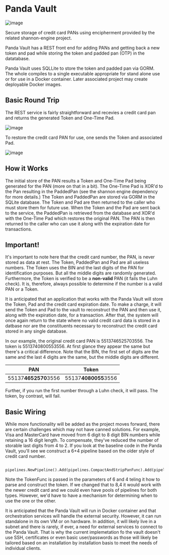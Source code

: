 # Panda Vault
![image](https://github.com/enjekt/panda/assets/3209869/f9cd516a-b043-4cbc-8049-63ecc4515d47)


Secure storage of credit card PANs using encipherment provided by the related shannon-engine project. 

Panda Vault has a REST front end for adding PANs and getting back a new token and pad while storing the token and padded pan (OTP) in the datatabase.

Panda Vault uses SQLLite to store the token and padded pan via GORM. The whole compiles to a single executable appropriate for stand alone use or for use in a Docker container. Later associated project may create deployable Docker images. 

## Basic Round Trip

The REST service is fairly straightforward and recevies a credit card pan and returns the generated Token and One-Time Pad. 

![image](https://github.com/enjekt/panda/assets/3209869/2f507a8c-4290-4893-8d29-6df76b3eb7ce)

To restore the credit card PAN for use, one sends the Token and associated Pad. 

![image](https://github.com/enjekt/panda/assets/3209869/83eb17c4-c8a5-4406-87ae-51f84063aa33)

## How it Works
The initial store of the PAN results a Token and One-Time Pad being generated for the PAN (more on that in a bit). The One-Time Pad is XOR'd to the Pan resulting in the PaddedPan (see the shannon engine dependency for more details.) The Token and PaddedPan are stored via GORM in the SQLite database. The Token and Pad are then returned to the caller who must store them for future use. When the Token and the Pad are sent back to the service, the PaddedPan is retrieved from the database and XOR'd with the One-Time Pad which restores the original PAN. The PAN is then returned to the caller who can use it along with the expiration date for transactions.

## Important!
It's important to note here that the credit card number, the PAN, is never stored as data at rest. The Token, PaddedPan and Pad are all useless numbers. The Token uses the BIN and the last digits of the PAN for identification purposes. But all the middle digits are randomly generated. Furthermore, the Token is verified to be a **non-valid** PAN (it fails the Luhn check). It is, therefore, always possible to determine if the number is a valid PAN or a Token. 

It is anticipated that an application that works with the Panda Vault will store the Token, Pad and the credit card expiration date. To make a charge, it will send the Token and Pad to the vault to reconstruct the PAN and then use it, along with the expiration date, for a transaction. After that, the system will once again return to the state where no valid credit card data is stored in a datbase nor are the constituents necessary to reconstruct the credit card stored in any single database. 

In our example, the original credit card PAN is 5513746525703556. The token is 5513740800553556. At first glance they appear the same but there's a critical difference. Note that the BIN, the first set of digits are the same and the last 4 digits are the same, but the middle digits are different. 

 
PAN                 | Token
------------------- | -------------
55137**4652570**3556|55137**4080055**3556


Further, if you run the first number through a Luhn check, it will pass. The token, by contrast, will fail.

## Basic Wiring

While more functionality will be added as the project moves forward, there are certain challenges which may not have canned solutions. For example, Visa and MasterCard have moved from 6 digit to 8 digit BIN numbers while retaining a 16 digit length. To compensate, they've reduced the number of storable last digits from 4 to 2. If you look at the baseline code in the Panda Vault, you'll see we construct a 6+4 pipeline based on the older style of credit card number.

		pipelines.NewPipeline().Add(pipelines.CompactAndStripPanFunc).Add(pipelines.CreatePadFunc).Add(pipelines.EncipherFunc).Add(pipelines.TokenFunc(6,4)))
  
Note the TokenFunc is passed in the parameters of 6 and 4 teling it how to parse and construct the token. If we changed that to 8,4 it would work with the newer credit card and we could even have pools of pipelines for both types. However, we'd have to have a mechanism for determining when to use the one or the other.

It is anticipated that the Panda Vault will run in Docker container and that orchestration services will handle the external security. However, it can run standalone in its own VM or on hardware. In addition, it will likely live in a subnet and there is rarely, if ever, a need for external services to connect to the Panda Vault. That is why the current implemetation fo the vault doesn't use SSH, certificates or even basic user/passwords as those will likely be tailored based on an installation by installation basis to meet the needs of individual clients. 
